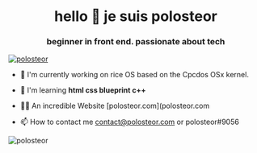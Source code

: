 <h1 align="center">hello 👋 je suis polosteor</h1>
<h3 align="center">beginner in front end. passionate about tech</h3>

<p align="left"> <a href="https://twitter.com/polosteor" target="blank"><img src="https://img.shields.io/twitter/follow/polosteor?logo=twitter&style=for-the-badge" alt="polosteor" /></a> </p>

- 🔭 I'm currently working on rice OS based on the Cpcdos OSx kernel.

- 🌱 I'm learning **html css blueprint c++**

- 👨‍💻 An incredible Website [polosteor.com](polosteor.com

- 📫 How to contact me contact@polosteor.com or polosteor#9056


<p><img align="center" src="https://github-readme-streak-stats.herokuapp.com/?user=polosteor&" alt="polosteor" /></p>
